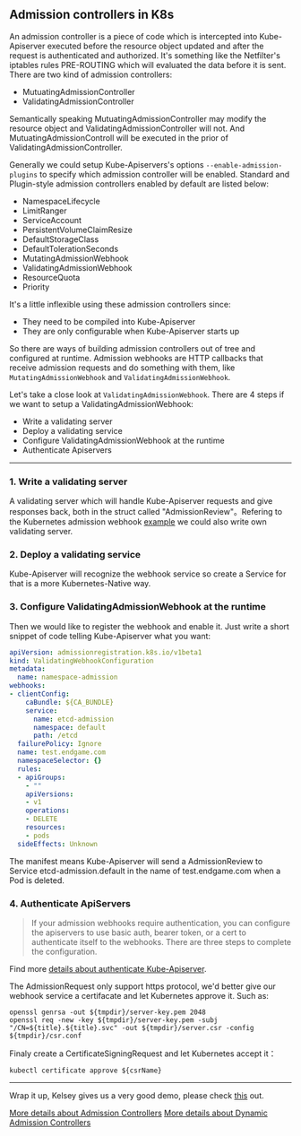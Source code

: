 ## Admission controllers in K8s

An admission controller is a piece of code which is intercepted into Kube-Apiserver executed before the resource object updated and after the request is authenticated and  authorized. It's something like the Netfilter's iptables rules PRE-ROUTING which will evaluated the data before it is sent. There are two kind of admission controllers:
* MutuatingAdmissionController
* ValidatingAdmissionController

Semantically speaking MutuatingAdmissionController may modify the resource object and ValidatingAdmissionController will not. And MutuatingAdmissionControll will be executed in the prior of ValidatingAdmissionController.

Generally we could setup Kube-Apiservers's options `--enable-admission-plugins` to specify which admission controller will be enabled.  Standard and Plugin-style admission controllers enabled by default are listed below:
* NamespaceLifecycle
* LimitRanger
* ServiceAccount
* PersistentVolumeClaimResize
* DefaultStorageClass
* DefaultTolerationSeconds
* MutatingAdmissionWebhook
* ValidatingAdmissionWebhook
* ResourceQuota
* Priority

It's a little inflexible using these admission controllers since:
* They need to be compiled into Kube-Apiserver
* They are only configurable when Kube-Apiserver starts up

So there are ways of building admission controllers out of tree and configured at runtime. Admission webhooks are HTTP callbacks that receive admission requests and do something with them, like `MutatingAdmissionWebhook` and `ValidatingAdmissionWebhook`.

Let's take a close look at `ValidatingAdmissionWebhook`. There are 4 steps if we want to setup a ValidatingAdmissionWebhook:
* Write a validating server
* Deploy a validating service
* Configure ValidatingAdmissionWebhook at the runtime
* Authenticate Apiservers

-----
### 1. Write a validating server
A validating server which will handle Kube-Apiserver requests and give responses back,  both in the struct called "AdmissionReview"。Refering to the Kubernetes admission webhook [example](https://github.com/kubernetes/kubernetes/blob/v1.13.0/test/images/webhook/main.go) we could also write own validating server.

### 2. Deploy a validating service
Kube-Apiserver will recognize the webhook service so create a Service for that is a more Kubernetes-Native way.

### 3. Configure ValidatingAdmissionWebhook at the runtime
Then we would like to register the webhook and enable it. Just write a short snippet of code telling Kube-Apiserver what you want:
```yaml
apiVersion: admissionregistration.k8s.io/v1beta1
kind: ValidatingWebhookConfiguration
metadata:
  name: namespace-admission
webhooks:
- clientConfig:
    caBundle: ${CA_BUNDLE}
    service:
      name: etcd-admission
      namespace: default
      path: /etcd
  failurePolicy: Ignore
  name: test.endgame.com
  namespaceSelector: {}
  rules:
  - apiGroups:
    - ""
    apiVersions:
    - v1
    operations:
    - DELETE
    resources:
    - pods
  sideEffects: Unknown
```

The manifest means Kube-Apiserver will send a AdmissionReview to Service etcd-admission.default in the name of test.endgame.com when a Pod is deleted.

### 4. Authenticate ApiServers
> If your admission webhooks require authentication, you can configure the apiservers to use basic auth, bearer token, or a cert to authenticate itself to the webhooks. There are three steps to complete the configuration.

Find more [details about authenticate Kube-Apiserver](https://kubernetes.io/docs/reference/access-authn-authz/extensible-admission-controllers/#authenticate-apiservers).

The AdmissionRequest only support https protocol, we'd better give our webhook service a certifacate and let Kubernetes approve it. Such as:

```shell
openssl genrsa -out ${tmpdir}/server-key.pem 2048
openssl req -new -key ${tmpdir}/server-key.pem -subj "/CN=${title}.${title}.svc" -out ${tmpdir}/server.csr -config ${tmpdir}/csr.conf
```
Finaly create a CertificateSigningRequest and let Kubernetes accept it：
```shell 
kubectl certificate approve ${csrName}
```

-----

Wrap it up, Kelsey gives us a very good demo, please check [this](https://github.com/kelseyhightower/denyenv-validating-admission-webhook) out.

[More details about Admission Controllers](https://kubernetes.io/docs/reference/access-authn-authz/admission-controllers/)
[More details about Dynamic Admission Controllers](https://kubernetes.io/docs/reference/access-authn-authz/extensible-admission-controllers/#admission-webhooks)
